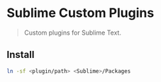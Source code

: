# Sublime Custom Plugins

> Custom plugins for Sublime Text.

## Install

```bash
ln -sf <plugin/path> <Sublime>/Packages
```